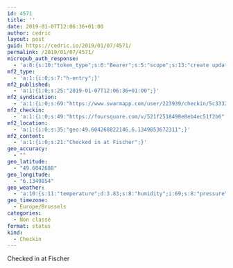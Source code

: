 ```yaml
---
id: 4571
title: ''
date: 2019-01-07T12:06:36+01:00
author: cedric
layout: post
guid: https://cedric.io/2019/01/07/4571/
permalink: /2019/01/07/4571/
micropub_auth_response:
  - 'a:8:{s:10:"token_type";s:6:"Bearer";s:5:"scope";s:13:"create update";s:2:"me";s:18:"https://cedric.io/";s:9:"issued_by";s:45:"https://cedric.io/wp-json/indieauth/1.0/token";s:9:"client_id";s:27:"https://ownyourswarm.p3k.io";s:9:"issued_at";i:1542614471;s:4:"user";i:1;s:13:"last_accessed";i:1546859213;}'
mf2_type:
  - 'a:1:{i:0;s:7:"h-entry";}'
mf2_published:
  - 'a:1:{i:0;s:25:"2019-01-07T12:06:36+01:00";}'
mf2_syndication:
  - 'a:1:{i:0;s:69:"https://www.swarmapp.com/user/223939/checkin/5c3332bc31ac6c002c37c117";}'
mf2_checkin:
  - 'a:1:{i:0;s:49:"https://foursquare.com/v/521f2518498e8eb4ec51f2b6";}'
mf2_location:
  - 'a:1:{i:0;s:35:"geo:49.604268822146,6.1349853672311";}'
mf2_content:
  - 'a:1:{i:0;s:21:"Checked in at Fischer";}'
geo_accuracy:
  - ""
geo_latitude:
  - "49.6042688"
geo_longitude:
  - "6.1349854"
geo_weather:
  - 'a:10:{s:11:"temperature";d:3.83;s:8:"humidity";i:69;s:8:"pressure";i:1033;s:10:"cloudiness";i:75;s:4:"wind";a:2:{s:5:"speed";d:2.1;s:6:"degree";i:250;}s:7:"summary";s:4:"mist";s:4:"icon";s:10:"wi-showers";s:10:"visibility";i:10000;s:7:"sunrise";s:25:"2019-01-07T08:30:51+01:00";s:6:"sunset";s:25:"2019-01-07T16:52:22+01:00";}'
geo_timezone:
  - Europe/Brussels
categories:
  - Non classé
format: status
kind:
  - Checkin
---
```

Checked in at Fischer